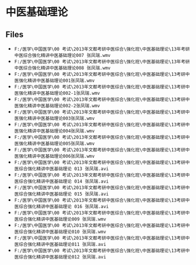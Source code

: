 # 中医基础理论

## Files

- `F:/医学\中国医学\00 考试\2013年文都考研中医综合\强化班\中医基础理论\13年考研中医综合强化精讲中医基础理论007 张凤瑞.wmv`
- `F:/医学\中国医学\00 考试\2013年文都考研中医综合\强化班\中医基础理论\13年考研中医综合强化精讲中医基础理论008 张凤瑞.wmv`
- `F:/医学\中国医学\00 考试\2013年文都考研中医综合\强化班\中医基础理论\13考研中医强化精讲中医基础理论001张凤瑞.wmv`
- `F:/医学\中国医学\00 考试\2013年文都考研中医综合\强化班\中医基础理论\13考研中医强化精讲中医基础理论002-1张凤瑞.wmv`
- `F:/医学\中国医学\00 考试\2013年文都考研中医综合\强化班\中医基础理论\13考研中医强化精讲中医基础理论002-2张凤瑞.wmv`
- `F:/医学\中国医学\00 考试\2013年文都考研中医综合\强化班\中医基础理论\13考研中医强化精讲中医基础理论003张凤瑞.wmv`
- `F:/医学\中国医学\00 考试\2013年文都考研中医综合\强化班\中医基础理论\13考研中医强化精讲中医基础理论004张凤瑞.wmv`
- `F:/医学\中国医学\00 考试\2013年文都考研中医综合\强化班\中医基础理论\13考研中医强化精讲中医基础理论005张凤瑞.wmv`
- `F:/医学\中国医学\00 考试\2013年文都考研中医综合\强化班\中医基础理论\13考研中医强化精讲中医基础理论006张凤瑞.wmv`
- `F:/医学\中国医学\00 考试\2013年文都考研中医综合\强化班\中医基础理论\13考研中医综合强化精讲中医基础理论 013 张凤瑞.avi`
- `F:/医学\中国医学\00 考试\2013年文都考研中医综合\强化班\中医基础理论\13考研中医综合强化精讲中医基础理论 014 张凤瑞.avi`
- `F:/医学\中国医学\00 考试\2013年文都考研中医综合\强化班\中医基础理论\13考研中医综合强化精讲中医基础理论 015 张凤瑞.avi`
- `F:/医学\中国医学\00 考试\2013年文都考研中医综合\强化班\中医基础理论\13考研中医综合强化精讲中医基础理论 016 张凤瑞.avi`
- `F:/医学\中国医学\00 考试\2013年文都考研中医综合\强化班\中医基础理论\13考研中医综合强化精讲中医基础理论009 张凤瑞.wmv`
- `F:/医学\中国医学\00 考试\2013年文都考研中医综合\强化班\中医基础理论\13考研中医综合强化精讲中医基础理论010 张凤瑞.wmv`
- `F:/医学\中国医学\00 考试\2013年文都考研中医综合\强化班\中医基础理论\13考研中医综合强化精讲中医基础理论011 张凤瑞.avi`
- `F:/医学\中国医学\00 考试\2013年文都考研中医综合\强化班\中医基础理论\13考研中医综合强化精讲中医基础理论012 张凤瑞.avi`
